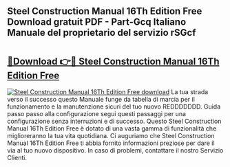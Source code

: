 ## Steel Construction Manual 16Th Edition Free Download gratuit PDF - Part-Gcq Italiano Manuale del proprietario del servizio rSGcf

# <h2><a href="http://df9mrt5.blite.top/?on=Steel+Construction+Manual+16Th+Edition+Free">🔗Download 👉🔴 Steel Construction Manual 16Th Edition Free</a></h2>

[![Steel Construction Manual 16Th Edition Free download](https://i.imgur.com/lujVjoI.png)](http://df9mrt5.blite.top/?on=Steel+Construction+Manual+16Th+Edition+Free)
La tua strada verso il successo questo Manuale funge da tabella di marcia per il funzionamento e la manutenzione sicuri del tuo nuovo REDDDDDDD. Guida passo passo alla configurazione segui questi passaggi per una configurazione senza interruzioni e di successo. Questo Steel Construction Manual 16Th Edition Free è dotato di una vasta gamma di funzionalità che miglioreranno la tua vita quotidiana. Ci auguriamo che Steel Construction Manual 16Th Edition Free ti abbia fornito informazioni preziose per dare il via al tuo nuovo dispositivo. In caso di problemi, contattare il nostro Servizio Clienti.
